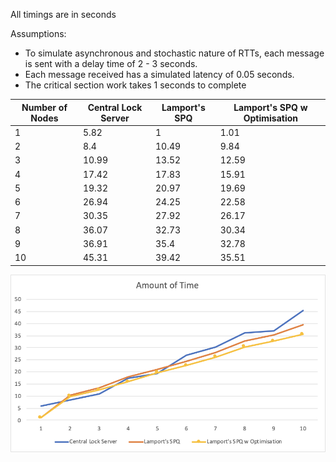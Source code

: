All timings are in seconds

Assumptions:
- To simulate asynchronous and stochastic nature of RTTs, each message is sent with a delay time of 2 - 3 seconds. 
- Each message received has a simulated latency of 0.05 seconds. 
- The critical section work takes 1 seconds to complete

| Number of Nodes | Central Lock Server | Lamport's SPQ | Lamport's SPQ w Optimisation |
| --------------- | ------------------- | ------------- | ---------------------------- |
| 1               | 5.82                | 1             | 1.01                         |
| 2               | 8.4                 | 10.49         | 9.84                         |
| 3               | 10.99               | 13.52         | 12.59                        |
| 4               | 17.42               | 17.83         | 15.91                        |
| 5               | 19.32               | 20.97         | 19.69                        |
| 6               | 26.94               | 24.25         | 22.58                        |
| 7               | 30.35               | 27.92         | 26.17                        |
| 8               | 36.07               | 32.73         | 30.34                        |
| 9               | 36.91               | 35.4          | 32.78                        |
| 10              | 45.31               | 39.42         | 35.51                        |

![image-20200414014505624](./chart.jpg)
